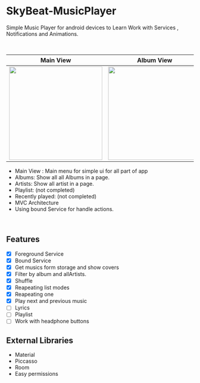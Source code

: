 # SkyBeat-MusicPlayer
Simple Music Player for android devices to Learn Work with Services , Notifications and Animations.

<br>

| Main View | Album View | Track View |
|--|--|--|
| <img src="https://8pic.ir/uploads/Main_4b2d5.jpg" width=250px> | <img src="https://8pic.ir/uploads/Albums.jpg" width=250px> | <img src="https://8pic.ir/uploads/Play.jpg" width=250px> |

 - Main View :  Main menu for simple ui for all part of app
 - Albums: Show all all Albums in a page.
 - Artists: Show all artist in a page.
 - Playlist: (not completed)
 - Recently played: (not completed)
 - MVC Architecture
 - Using bound Service for handle actions.
<br>

 ## Features
 - [x] Foreground Service
 - [x] Bound Service
 - [x] Get musics form storage and show covers
 - [x] Filter by album and allArtists.
 - [x] Shuffle
 - [x] Reapeating list modes
 - [x] Reapeating one
 - [x] Play next and previous music
 - [ ] Lyrics
 - [ ] Playlist
 - [ ] Work with headphone buttons
 ## External Libraries
 - Material
 - Piccasso
 - Room
 - Easy permissions

